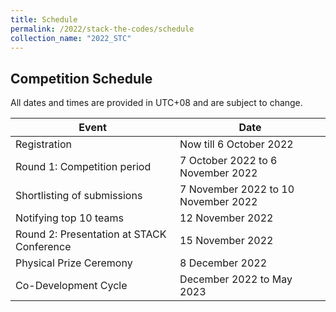 ```yaml
---
title: Schedule
permalink: /2022/stack-the-codes/schedule
collection_name: "2022_STC"
---
```


## Competition Schedule

All dates and times are provided in UTC+08 and are subject to change.


Event | Date
---|---
Registration | Now till 6 October 2022
Round 1: Competition period | 7 October 2022 to 6 November 2022
Shortlisting of submissions | 7 November 2022 to 10 November 2022
Notifying top 10 teams | 12 November 2022
Round 2: Presentation at STACK Conference | 15 November 2022
Physical Prize Ceremony | 8 December 2022
Co-Development Cycle | December 2022 to May 2023
